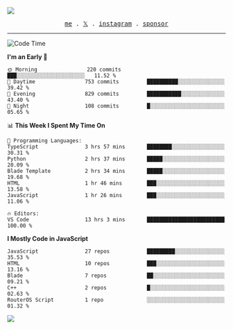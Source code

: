 <img style="bottom: 800px;" src="https://imgur.com/rilHVxA.png"/>
<p align="center">
  <samp>
    <a href="https://fayln.com">me</a> .
    <!-- <a href="https://fayln.com/projects">projects</a> . -->
    <a href="https://go.fayln.com/twitter">𝕏</a> .
    <a href="https://go.fayln.com/instagram">instagram</a> .
<!--     <a href="https://go.fayln.com/polywork">polywork</a> . -->
    <a href="https://github.com/sponsors/faridhnzz">sponsor</a>
  </samp>
</p>

---
<!--START_SECTION:waka-->
![Code Time](http://img.shields.io/badge/Code%20Time-3%2C471%20hrs%2050%20mins-blue)

**I'm an Early 🐤** 

```text
🌞 Morning                220 commits         ███░░░░░░░░░░░░░░░░░░░░░░   11.52 % 
🌆 Daytime                753 commits         ██████████░░░░░░░░░░░░░░░   39.42 % 
🌃 Evening                829 commits         ███████████░░░░░░░░░░░░░░   43.40 % 
🌙 Night                  108 commits         █░░░░░░░░░░░░░░░░░░░░░░░░   05.65 % 
```


📊 **This Week I Spent My Time On** 

```text
💬 Programming Languages: 
TypeScript               3 hrs 57 mins       ████████░░░░░░░░░░░░░░░░░   30.31 % 
Python                   2 hrs 37 mins       █████░░░░░░░░░░░░░░░░░░░░   20.09 % 
Blade Template           2 hrs 34 mins       █████░░░░░░░░░░░░░░░░░░░░   19.68 % 
HTML                     1 hr 46 mins        ███░░░░░░░░░░░░░░░░░░░░░░   13.58 % 
JavaScript               1 hr 26 mins        ███░░░░░░░░░░░░░░░░░░░░░░   11.06 % 

🔥 Editors: 
VS Code                  13 hrs 3 mins       █████████████████████████   100.00 % 
```

**I Mostly Code in JavaScript** 

```text
JavaScript               27 repos            █████████░░░░░░░░░░░░░░░░   35.53 % 
HTML                     10 repos            ███░░░░░░░░░░░░░░░░░░░░░░   13.16 % 
Blade                    7 repos             ██░░░░░░░░░░░░░░░░░░░░░░░   09.21 % 
C++                      2 repos             █░░░░░░░░░░░░░░░░░░░░░░░░   02.63 % 
RouterOS Script          1 repo              ░░░░░░░░░░░░░░░░░░░░░░░░░   01.32 % 
```




<!--END_SECTION:waka-->

![](https://hit.yhype.me/github/profile?user_id=29797712)
